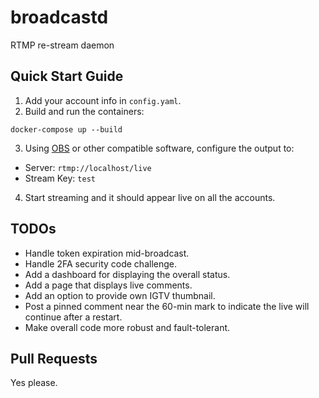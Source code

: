 
# broadcastd
RTMP re-stream daemon

## Quick Start Guide

1. Add your account info in `config.yaml`.
2. Build and run the containers:
```
docker-compose up --build
```
3. Using [OBS]([https://obsproject.com/](https://obsproject.com/)) or other compatible software, configure the output to:
- Server: `rtmp://localhost/live`
- Stream Key: `test`
4. Start streaming and it should appear live on all the accounts.

## TODOs
- Handle token expiration mid-broadcast.
- Handle 2FA security code challenge.
- Add a dashboard for displaying the overall status.
- Add a page that displays live comments.
- Add an option to provide own IGTV thumbnail.
- Post a pinned comment near the 60-min mark to indicate the live will continue after a restart.
- Make overall code more robust and fault-tolerant.

## Pull Requests
Yes please.
